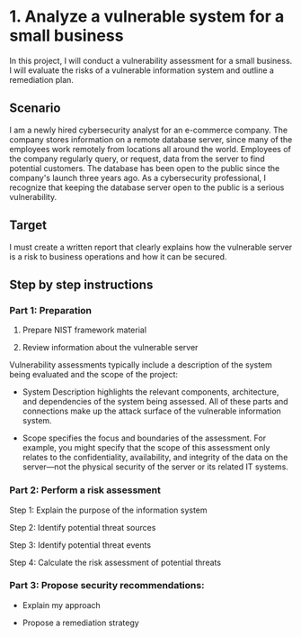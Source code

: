 # 1. Analyze a vulnerable system for a small business
In this project, I will conduct a vulnerability assessment for a small business. I will evaluate the risks of a vulnerable information system and outline a remediation plan.

## Scenario
I am a newly hired cybersecurity analyst for an e-commerce company. The company stores information on a remote database server, since many of the employees work remotely from locations all around the world. Employees of the company regularly query, or request, data from the server to find potential customers. The database has been open to the public since the company's launch three years ago. As a cybersecurity professional, I recognize that keeping the database server open to the public is a serious vulnerability.

## Target
I must create a written report that clearly explains how the vulnerable server is a risk to business operations and how it can be secured.

## Step by step instructions
### Part 1: Preparation
1. Prepare NIST framework material

2. Review information about the vulnerable server

Vulnerability assessments typically include a description of the system being evaluated and the scope of the project:

* System Description highlights the relevant components, architecture, and dependencies of the system being assessed. All of these parts and connections make up the attack surface of the vulnerable information system.

* Scope specifies the focus and boundaries of the assessment. For example, you might specify that the scope of this assessment only relates to the confidentiality, availability, and integrity of the data on the server—not the physical security of the server or its related IT systems.
### Part 2: Perform a risk assessment
Step 1: Explain the purpose of the information system

Step 2: Identify potential threat sources

Step 3: Identify potential threat events

Step 4: Calculate the risk assessment of potential threats
### Part 3: Propose security recommendations:
* Explain my approach

* Propose a remediation strategy
